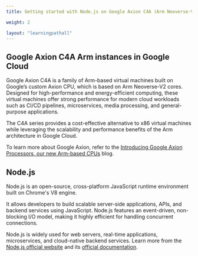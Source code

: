 ```yaml
---
title: Getting started with Node.js on Google Axion C4A (Arm Neoverse-V2)

weight: 2

layout: "learningpathall"
---
```


## Google Axion C4A Arm instances in Google Cloud

Google Axion C4A is a family of Arm-based virtual machines built on Google’s custom Axion CPU, which is based on Arm Neoverse-V2 cores. Designed for high-performance and energy-efficient computing, these virtual machines offer strong performance for modern cloud workloads such as CI/CD pipelines, microservices, media processing, and general-purpose applications.

The C4A series provides a cost-effective alternative to x86 virtual machines while leveraging the scalability and performance benefits of the Arm architecture in Google Cloud.

To learn more about Google Axion, refer to the [Introducing Google Axion Processors, our new Arm-based CPUs](https://cloud.google.com/blog/products/compute/introducing-googles-new-arm-based-cpu) blog.

## Node.js

Node.js is an open-source, cross-platform JavaScript runtime environment built on Chrome's V8 engine.

It allows developers to build scalable server-side applications, APIs, and backend services using JavaScript. Node.js features an event-driven, non-blocking I/O model, making it highly efficient for handling concurrent connections.

Node.js is widely used for web servers, real-time applications, microservices, and cloud-native backend services. Learn more from the [Node.js official website](https://nodejs.org/en) and its [official documentation](https://nodejs.org/docs/latest/api/).
